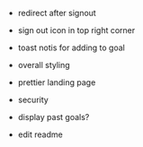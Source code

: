 - redirect after signout
- sign out icon in top right corner
- toast notis for adding to goal

- overall styling
- prettier landing page
- security

- display past goals?
- edit readme

